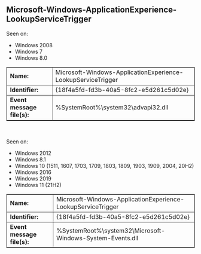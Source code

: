 ## Microsoft-Windows-ApplicationExperience-LookupServiceTrigger

Seen on:
* Windows 2008
* Windows 7
* Windows 8.0

<table border="1" class="docutils">
  <tbody>
    <tr>
      <td><b>Name:</b></td>
      <td>Microsoft-Windows-ApplicationExperience-LookupServiceTrigger</td>
    </tr>
    <tr>
      <td><b>Identifier:</b></td>
      <td>{18f4a5fd-fd3b-40a5-8fc2-e5d261c5d02e}</td>
    </tr>
    <tr>
      <td><b>Event message file(s):</b></td>
      <td>%SystemRoot%\system32\advapi32.dll</td>
    </tr>
  </tbody>
</table>

&nbsp;

Seen on:
* Windows 2012
* Windows 8.1
* Windows 10 (1511, 1607, 1703, 1709, 1803, 1809, 1903, 1909, 2004, 20H2)
* Windows 2016
* Windows 2019
* Windows 11 (21H2)

<table border="1" class="docutils">
  <tbody>
    <tr>
      <td><b>Name:</b></td>
      <td>Microsoft-Windows-ApplicationExperience-LookupServiceTrigger</td>
    </tr>
    <tr>
      <td><b>Identifier:</b></td>
      <td>{18f4a5fd-fd3b-40a5-8fc2-e5d261c5d02e}</td>
    </tr>
    <tr>
      <td><b>Event message file(s):</b></td>
      <td>%SystemRoot%\system32\Microsoft-Windows-System-Events.dll</td>
    </tr>
  </tbody>
</table>

&nbsp;

